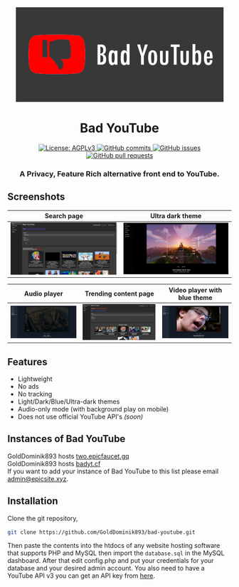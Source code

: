 <div align="center">
<img src="/screenshots/darkmodebytlogo.png">
    <h1> Bad YouTube </h1>

<a href="https://www.gnu.org/licenses/agpl-3.0.en.html">
    <img alt="License: AGPLv3" src="https://shields.io/badge/License-MIT%20-blue.svg">
  </a>
  <a href="https://github.com/iv-org/invidious/commits/master">
    <img alt="GitHub commits" src="https://img.shields.io/github/commit-activity/y/golddominik893/bad-youtube?color=red&label=commits">
  </a>
  <a href="https://github.com/iv-org/invidious/issues">
    <img alt="GitHub issues" src="https://img.shields.io/github/issues/golddominik893/bad-youtube?color=important">
  </a>
  <a href="https://github.com/iv-org/invidious/pulls">
    <img alt="GitHub pull requests" src="https://img.shields.io/github/issues-pr/golddominik893/bad-youtube?color=blueviolet">
  </a>
  
  <h3> A Privacy, Feature Rich alternative front end to YouTube. </h3>
</div>

## Screenshots

| Search page                         | Ultra dark theme               |
|-------------------------------------|-------------------------------------|
| ![](screenshots/search-page.png)    | ![](screenshots/ultra-dark-theme.png) |

| Audio player                         | Trending content page               | Video player with blue theme      |
|-------------------------------------|-------------------------------------|---------------------------------------|
| ![](screenshots/audio-player.png)    | ![](screenshots/trending-content-page.png) | ![](screenshots/different-themes.png) |

## Features

- Lightweight
- No ads
- No tracking
- Light/Dark/Blue/Ultra-dark themes
- Audio-only mode (with background play on mobile)
- Does not use official YouTube API's *(soon)*



## Instances of Bad YouTube
GoldDominik893 hosts [two.epicfaucet.gq](https://two.epicfaucet.gq)<br>
GoldDominik893 hosts [badyt.cf](https://badyt.cf)<br>
If you want to add your instance of Bad YouTube to this list please email [admin@epicsite.xyz](admin@epicsite.xyz).

## Installation
Clone the git repository,
```bash
git clone https://github.com/GoldDominik893/bad-youtube.git
```
Then paste the contents into the htdocs of any website hosting software that supports PHP and MySQL then import the `database.sql` in the MySQL dashboard. After that edit config.php and put your credentials for your database and your desired admin account. You also need to have a YouTube API v3 you can get an API key from [here](https://console.cloud.google.com).
